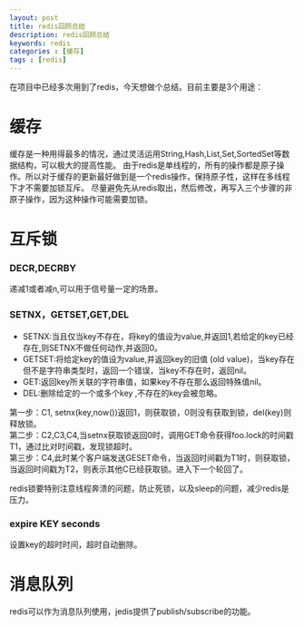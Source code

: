 ```yaml
---
layout: post
title: redis回顾总结
description: redis回顾总结
keywords: redis
categories : [缓存]
tags : [redis]
---
```


在项目中已经多次用到了redis，今天想做个总结。目前主要是3个用途：

# 缓存
缓存是一种用得最多的情况，通过灵活运用String,Hash,List,Set,SortedSet等数据结构，可以极大的提高性能。
由于redis是单线程的，所有的操作都是原子操作。所以对于缓存的更新最好做到是一个redis操作，保持原子性，这样在多线程下才不需要加锁互斥。
尽量避免先从redis取出，然后修改，再写入三个步骤的非原子操作，因为这种操作可能需要加锁。

# 互斥锁

### DECR,DECRBY
递减1或者减n,可以用于信号量一定的场景。

### SETNX，GETSET,GET,DEL
- SETNX:当且仅当key不存在，将key的值设为value,并返回1,若给定的key已经存在,则SETNX不做任何动作,并返回0。  
- GETSET:将给定key的值设为value,并返回key的旧值 (old value)，当key存在但不是字符串类型时，返回一个错误，当key不存在时，返回nil。  
- GET:返回key所关联的字符串值，如果key不存在那么返回特殊值nil。  
- DEL:删除给定的一个或多个key ,不存在的key会被忽略。  

第一步：C1, setnx(key,now())返回1，则获取锁，0则没有获取到锁，del(key)则释放锁。    
第二步：C2,C3,C4,当setnx获取锁返回0时，调用GET命令获得foo.lock的时间戳T1，通过比对时间戳，发现锁超时。    
第三步：C4,此时某个客户端发送GESET命令，当返回时间戳为T1时，则获取锁，当返回时间戳为T2，则表示其他C已经获取锁。进入下一个轮回了。  

redis锁要特别注意线程奔溃的问题，防止死锁，以及sleep的问题，减少redis是压力。

### expire KEY seconds
设置key的超时时间，超时自动删除。 

# 消息队列
redis可以作为消息队列使用，jedis提供了publish/subscribe的功能。




